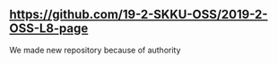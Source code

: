 ## https://github.com/19-2-SKKU-OSS/2019-2-OSS-L8-page

We made new repository because of authority
